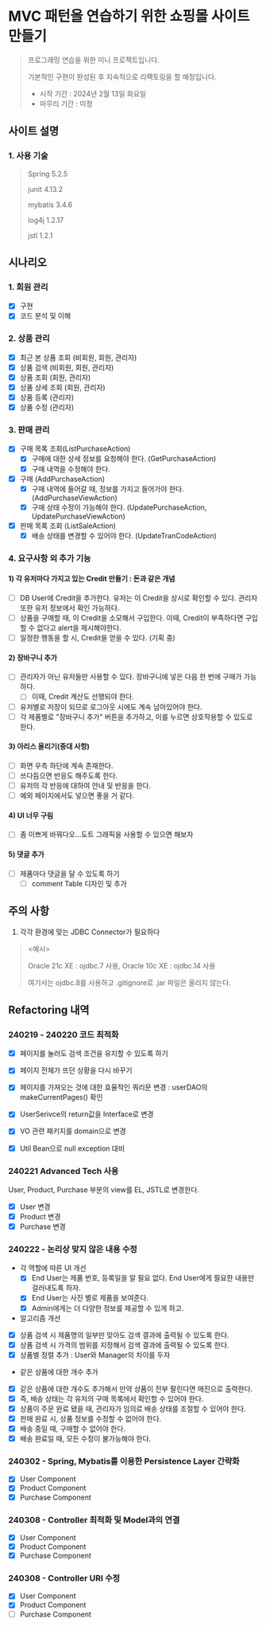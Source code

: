 # MVC 패턴을 연습하기 위한 쇼핑몰 사이트 만들기
> 프로그래밍 연습을 위한 미니 프로젝트입니다.
> 
> 기본적인 구현이 완성된 후 지속적으로 리팩토링을 할 예정입니다.
> - 시작 기간 : 2024년 2월 13일 화요일
> - 마무리 기간 : 미정

## 사이트 설명
### 1. 사용 기술
> Spring 5.2.5
>
> junit 4.13.2
>
> mybatis 3.4.6
>
> log4j 1.2.17
>
> jstl 1.2.1

## 시나리오
### 1. 회원 관리
- [x] 구현
- [x] 코드 분석 및 이해

### 2. 상품 관리
- [x] 최근 본 상품 조회 (비회원, 회원, 관리자)
- [x] 상품 검색 (비회원, 회원, 관리자)
- [x] 상품 조회 (회원, 관리자)
- [x] 상품 상세 조회 (회원, 관리자)
- [x] 상품 등록 (관리자)
- [x] 상품 수정 (관리자)

### 3. 판매 관리
- [x] 구매 목록 조회(ListPurchaseAction)
     - [x] 구매에 대한 상세 정보를 요청해야 한다. (GetPurchaseAction)
     - [x] 구매 내역을 수정해야 한다.
- [x] 구매 (AddPurchaseAction)
     - [x] 구매 내역에 들어갈 때, 정보를 가지고 들어가야 한다. (AddPurchaseViewAction)
     - [x] 구매 상태 수정이 가능해야 한다. (UpdatePurchaseAction, UpdatePurchaseViewAction)
- [x] 판매 목록 조회 (ListSaleAction)
     - [x] 배송 상태를 변경할 수 있어야 한다. (UpdateTranCodeAction)

### 4. 요구사항 외 추가 기능
#### 1) 각 유저마다 가지고 있는 Credit 만들기 : 돈과 같은 개념
- [ ] DB User에 Credit을 추가한다. 유저는 이 Credit을 상시로 확인할 수 있다. 관리자 또한 유저 정보에서 확인 가능하다.
- [ ] 상품을 구매할 때, 이 Credit을 소모해서 구입한다. 이때, Credit이 부족하다면 구입할 수 없다고 alert을 제시해야한다.
- [ ] 일정한 행동을 할 시, Credit을 얻을 수 있다. (기획 중)

#### 2) 장바구니 추가
- [ ] 관리자가 아닌 유저들만 사용할 수 있다. 장바구니에 넣은 다음 한 번에 구매가 가능하다.
  - [ ] 이때, Credit 계산도 선행되야 한다.
- [ ] 유저별로 저장이 되므로 로그아웃 시에도 계속 남아있어야 한다.
- [ ] 각 제품별로 "장바구니 추가" 버튼을 추가하고, 이를 누르면 상호작용할 수 있도로 한다.

#### 3) **아리스 올리기(중대 사항)**
- [ ] 화면 우측 하단에 계속 존재한다.
- [ ] 쓰다듬으면 반응도 해주도록 한다.
- [ ] 유저의 각 반응에 대하여 안내 및 반응을 한다.
- [ ] 예외 페이지에서도 넣으면 좋을 거 같다.

#### 4) UI 너무 구림
- [ ] 좀 이쁘게 바꿔다오...도트 그래픽을 사용할 수 있으면 해보자

#### 5) 댓글 추가
- [ ] 제품마다 댓글을 달 수 있도록 하기
	- [ ] comment Table 디자인 및 추가

## 주의 사항
1. 각각 환경에 맞는 JDBC Connector가 필요하다

><예시>
>
>Oracle 21c XE : ojdbc.7 사용, Oracle 10c XE : ojdbc.14 사용
>
>여기서는 ojdbc.8를 사용하고 .gitignore로 .jar 파일은 올리지 않는다.

## Refactoring 내역
### 240219 - 240220 코드 최적화
- [x] 페이지를 눌러도 검색 조건을 유지할 수 있도록 하기
- [x] 페이지 전체가 뜨던 상황을 다시 바꾸기
- [x] 페이지를 가져오는 것에 대한 효율적인 쿼리문 변경 : userDAO의 makeCurrentPages() 확인
- [x] UserSerivce의 return값을 Interface로 변경
- [x] VO 관련 패키지를 domain으로 변경
- [x] Util Bean으로 null exception 대비


### 240221 Advanced Tech 사용
User, Product, Purchase 부분의 view를 EL, JSTL로 변경한다.
- [x] User 변경
- [x] Product 변경
- [x] Purchase 변경

### 240222 - 논리상 맞지 않은 내용 수정
- 각 역할에 따른 UI 개선
  - [x] End User는 제품 번호, 등록일을 알 필요 없다. End User에게 필요한 내용만 걸러내도록 하자.
  - [x] End User는 사진 별로 제품을 보여준다.
  - [x] Admin에게는 더 다양한 정보를 제공할 수 있게 하고.

- 알고리즘 개선
- [x] 상품 검색 시 제품명의 일부만 맞아도 검색 결과에 출력될 수 있도록 한다.
- [x] 상품 검색 시 가격의 범위를 지정해서 검색 결과에 출력될 수 있도록 한다.
- [x] 상품별 정렬 추가 : User와 Manager의 차이를 두자

- 같은 상품에 대한 개수 추가
- [x] 같은 상품에 대한 개수도 추가해서 만약 상품이 전부 팔린다면 매진으로 출력한다.
- [x] 즉, 배송 상태는 각 유저의 구매 목록에서 확인할 수 있어야 한다.
- [x] 상품이 주문 완료 됐을 때, 관리자가 임의로 배송 상태를 조절할 수 있어야 한다.
- [x] 판매 완료 시, 상품 정보를 수정할 수 없어야 한다.
- [x] 배송 중일 때, 구매할 수 없어야 한다.
- [x] 배송 완료일 때, 모든 수정이 불가능해야 한다.

### 240302 - Spring, Mybatis를 이용한 Persistence Layer 간략화
- [x] User Component
- [x] Product Component
- [x] Purchase Component

### 240308 - Controller 최적화 및 Model과의 연결
- [x] User Component
- [x] Product Component
- [x] Purchase Component 

### 240308 - Controller URI 수정
- [x] User Component
- [x] Product Component
- [ ] Purchase Component 